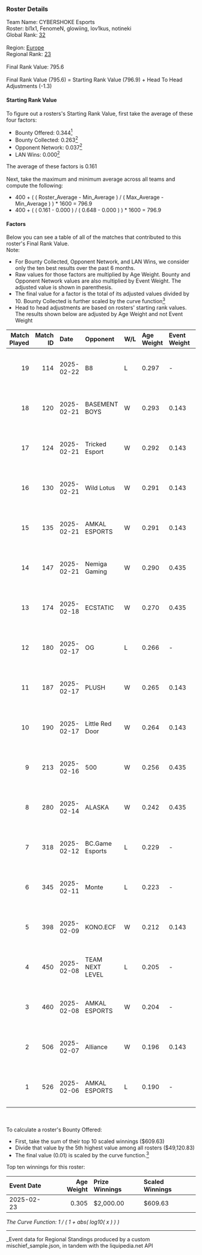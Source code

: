 ### Roster Details<br />
Team Name: CYBERSHOKE Esports<br />
Roster: bl1x1, FenomeN, glowiing, lov1kus, notineki<br />
Global Rank: [32](../../standings_global_2025_07_07.md)<br />
<br />
Region: [Europe]( ../../standings_europe_2025_07_07.md)<br />
Regional Rank: [23]( ../../standings_europe_2025_07_07.md)<br />
<br />
Final Rank Value:  795.6<br />
<br />
Final Rank Value (795.6) = Starting Rank Value (796.9) + Head To Head Adjustments (-1.3)<br />

#### Starting Rank Value<br />
To figure out a rosters's Starting Rank Value, first take the average of these four factors:<br />
- Bounty Offered: 0.344[<sup>1</sup>](#table2)
- Bounty Collected: 0.263[<sup>2</sup>](#table1)
- Opponent Network: 0.037[<sup>2</sup>](#table1)
- LAN Wins: 0.000[<sup>2</sup>](#table1)

The average of these factors is 0.161<br />
<br />
Next, take the maximum and minimum average across all teams and compute the following:<br />
- 400 + ( ( Roster_Average - Min_Average ) / ( Max_Average - Min_Average ) ) * 1600 = 796.9
- 400 + ( ( 0.161 - 0.000 ) / ( 0.648 - 0.000 ) ) * 1600 = 796.9


#### Factors<br />
Below you can see a table of all of the matches that contributed to this roster's Final Rank Value.<br />
Note:<br />

- For Bounty Collected, Opponent Network, and LAN Wins, we consider only the ten best results over the past 6 months.
- Raw values for those factors are multiplied by Age Weight. Bounty and Opponent Network values are also multiplied by Event Weight. The adjusted value is shown in parenthesis.
- The final value for a factor is the total of its adjusted values divided by 10. Bounty Collected is further scaled by the curve function[<sup>3</sup>](#curveFunction)
- Head to head adjustments are based on rosters' starting rank values. The results shown below are adjusted by Age Weight and not Event Weight
<span id="table1"></span><br />


| Match Played | Match ID | Date       | Opponent        | W/L | Age Weight | Event Weight | Bounty Collected | Opponent Network | LAN Wins  | H2H Adj. | Roster                                      |
| -: | -: | :- | :- | :- | :- | :- | :- | :- | :- | -: | :- |
|           19 |      114 | 2025-02-22 | B8              | L   | 0.297      | -            | -                | -                | -         |    -2.90 | bl1x1, FenomeN, glowiing, lov1kus, notineki |
|           18 |      120 | 2025-02-21 | BASEMENT BOYS   | W   | 0.293      | 0.143        | 0.000 (0.000)    | 0.344 (0.014)    | 0 (0.000) |     0.96 | bl1x1, FenomeN, glowiing, lov1kus, notineki |
|           17 |      124 | 2025-02-21 | Tricked Esport  | W   | 0.292      | 0.143        | 0.000 (0.000)    | 0.486 (0.020)    | 0 (0.000) |     0.97 | bl1x1, FenomeN, glowiing, lov1kus, notineki |
|           16 |      130 | 2025-02-21 | Wild Lotus      | W   | 0.291      | 0.143        | 0.000 (0.000)    | 0.221 (0.009)    | 0 (0.000) |     0.95 | bl1x1, FenomeN, glowiing, lov1kus, notineki |
|           15 |      135 | 2025-02-21 | AMKAL ESPORTS   | W   | 0.291      | 0.143        | 0.000 (0.000)    | 0.171 (0.007)    | 0 (0.000) |     1.56 | bl1x1, FenomeN, glowiing, lov1kus, notineki |
|           14 |      147 | 2025-02-21 | Nemiga Gaming   | W   | 0.290      | 0.435        | 0.010 (0.001)    | 0.251 (0.032)    | 0 (0.000) |     3.83 | bl1x1, FenomeN, glowiing, lov1kus, notineki |
|           13 |      174 | 2025-02-18 | ECSTATIC        | W   | 0.270      | 0.435        | 0.000 (0.000)    | 0.735 (0.086)    | 0 (0.000) |     1.61 | bl1x1, FenomeN, glowiing, lov1kus, notineki |
|           12 |      180 | 2025-02-17 | OG              | L   | 0.266      | -            | -                | -                | -         |    -6.53 | bl1x1, FenomeN, glowiing, lov1kus, notineki |
|           11 |      187 | 2025-02-17 | PLUSH           | W   | 0.265      | 0.143        | 0.000 (0.000)    | -                | 0 (0.000) |     0.84 | bl1x1, FenomeN, glowiing, lov1kus, notineki |
|           10 |      190 | 2025-02-17 | Little Red Door | W   | 0.264      | 0.143        | 0.000 (0.000)    | -                | 0 (0.000) |     0.82 | bl1x1, FenomeN, glowiing, lov1kus, notineki |
|            9 |      213 | 2025-02-16 | 500             | W   | 0.256      | 0.435        | 0.113 (0.013)    | 1.000 (0.111)    | 0 (0.000) |     5.70 | bl1x1, FenomeN, glowiing, lov1kus, notineki |
|            8 |      280 | 2025-02-14 | ALASKA          | W   | 0.242      | 0.435        | 0.017 (0.002)    | 0.519 (0.055)    | 0 (0.000) |     5.86 | bl1x1, FenomeN, glowiing, lov1kus, notineki |
|            7 |      318 | 2025-02-12 | BC.Game Esports | L   | 0.229      | -            | -                | -                | -         |    -2.24 | bl1x1, FenomeN, glowiing, lov1kus, notineki |
|            6 |      345 | 2025-02-11 | Monte           | L   | 0.223      | -            | -                | -                | -         |    -5.54 | bl1x1, FenomeN, glowiing, lov1kus, notineki |
|            5 |      398 | 2025-02-09 | KONO.ECF        | W   | 0.212      | 0.143        | -                | 0.383 (0.012)    | -         |     0.71 | bl1x1, FenomeN, glowiing, lov1kus, notineki |
|            4 |      450 | 2025-02-08 | TEAM NEXT LEVEL | L   | 0.205      | -            | -                | -                | -         |    -5.33 | bl1x1, FenomeN, glowiing, lov1kus, notineki |
|            3 |      460 | 2025-02-08 | AMKAL ESPORTS   | W   | 0.204      | -            | -                | -                | -         |     1.14 | bl1x1, FenomeN, glowiing, lov1kus, notineki |
|            2 |      506 | 2025-02-07 | Alliance        | W   | 0.196      | 0.143        | -                | 0.702 (0.020)    | -         |     1.25 | bl1x1, FenomeN, glowiing, lov1kus, notineki |
|            1 |      526 | 2025-02-06 | AMKAL ESPORTS   | L   | 0.190      | -            | -                | -                | -         |    -4.95 | bl1x1, FenomeN, glowiing, lov1kus, notineki |

<br />
<span id="table2"></span><br />
To calculate a roster's Bounty Offered:<br />

- First, take the sum of their top 10 scaled winnings ($609.63)
- Divide that value by the 5th highest value among all rosters ($49,120.83)
- The final value (0.01) is scaled by the curve function.[<sup>3</sup>](#curveFunction)

Top ten winnings for this roster:<br />

| Event Date | Age Weight | Prize Winnings | Scaled Winnings |
| :- | -: | :- | :- |
| 2025-02-23 |      0.305 | $2,000.00      | $609.63         |


<span id="curveFunction"></span>_The Curve Function: 1 / ( 1 + abs( log10( x ) ) )_<br />

---
_Event data for Regional Standings produced by a custom mischief_sample.json, in tandem with the liquipedia.net API<br />
